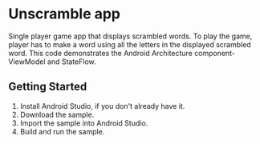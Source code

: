 Unscramble app
=================================

Single player game app that displays scrambled words. To play the game, player has to make a
word using all the letters in the displayed scrambled word.
This code demonstrates the Android Architecture component- ViewModel and StateFlow.

Getting Started
---------------
1. Install Android Studio, if you don't already have it.
2. Download the sample.
3. Import the sample into Android Studio.
4. Build and run the sample.

